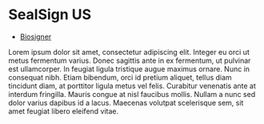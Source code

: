 # SealSign US

* [Biosigner](biosigner.md "The greatest guide in the world")

Lorem ipsum dolor sit amet, consectetur adipiscing elit. Integer eu orci ut metus fermentum varius. Donec sagittis ante in ex fermentum, ut pulvinar est ullamcorper. In feugiat ligula tristique augue maximus ornare. Nunc in consequat nibh. Etiam bibendum, orci id pretium aliquet, tellus diam tincidunt diam, at porttitor ligula metus vel felis. Curabitur venenatis ante at interdum fringilla. Mauris congue at nisl faucibus mollis. Nullam a nunc sed dolor varius dapibus id a lacus. Maecenas volutpat scelerisque sem, sit amet feugiat libero eleifend vitae.
